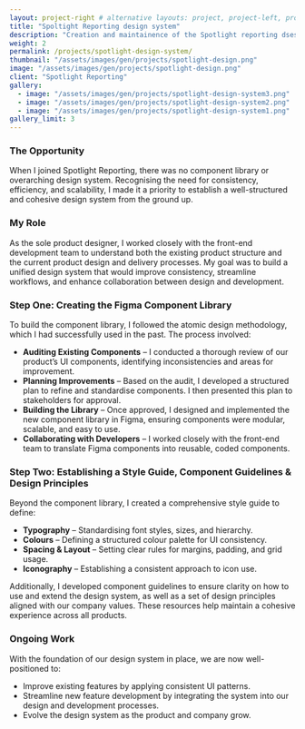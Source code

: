 ```yaml
---
layout: project-right # alternative layouts: project, project-left, project-right, project-top
title: "Spoltight Reporting design system"
description: "Creation and maintainence of the Spotlight reporting dsesign system"
weight: 2
permalink: /projects/spotlight-design-system/
thumbnail: "/assets/images/gen/projects/spotlight-design.png"
image: "/assets/images/gen/projects/spotlight-design.png"
client: "Spotlight Reporting"
gallery:
  - image: "/assets/images/gen/projects/spotlight-design-system3.png"
  - image: "/assets/images/gen/projects/spotlight-design-system2.png"
  - image: "/assets/images/gen/projects/spotlight-design-system1.png"
gallery_limit: 3
---
```


### The Opportunity
When I joined Spotlight Reporting, there was no component library or overarching design system. Recognising the need for consistency, efficiency, and scalability, I made it a priority to establish a well-structured and cohesive design system from the ground up.

### My Role
As the sole product designer, I worked closely with the front-end development team to understand both the existing product structure and the current product design and delivery processes. My goal was to build a unified design system that would improve consistency, streamline workflows, and enhance collaboration between design and development.

### Step One: Creating the Figma Component Library
To build the component library, I followed the atomic design methodology, which I had successfully used in the past. The process involved:
- **Auditing Existing Components** – I conducted a thorough review of our product’s UI components, identifying inconsistencies and areas for improvement.
- **Planning Improvements** – Based on the audit, I developed a structured plan to refine and standardise components. I then presented this plan to stakeholders for approval.
- **Building the Library** – Once approved, I designed and implemented the new component library in Figma, ensuring components were modular, scalable, and easy to use.
- **Collaborating with Developers** – I worked closely with the front-end team to translate Figma components into reusable, coded components.

### Step Two: Establishing a Style Guide, Component Guidelines & Design Principles
Beyond the component library, I created a comprehensive style guide to define:
- **Typography** – Standardising font styles, sizes, and hierarchy.
- **Colours** – Defining a structured colour palette for UI consistency.
- **Spacing & Layout** – Setting clear rules for margins, padding, and grid usage.
- **Iconography** – Establishing a consistent approach to icon use.

Additionally, I developed component guidelines to ensure clarity on how to use and extend the design system, as well as a set of design principles aligned with our company values. These resources help maintain a cohesive experience across all products.

### Ongoing Work
With the foundation of our design system in place, we are now well-positioned to:
- Improve existing features by applying consistent UI patterns.
- Streamline new feature development by integrating the system into our design and development processes.
- Evolve the design system as the product and company grow.


